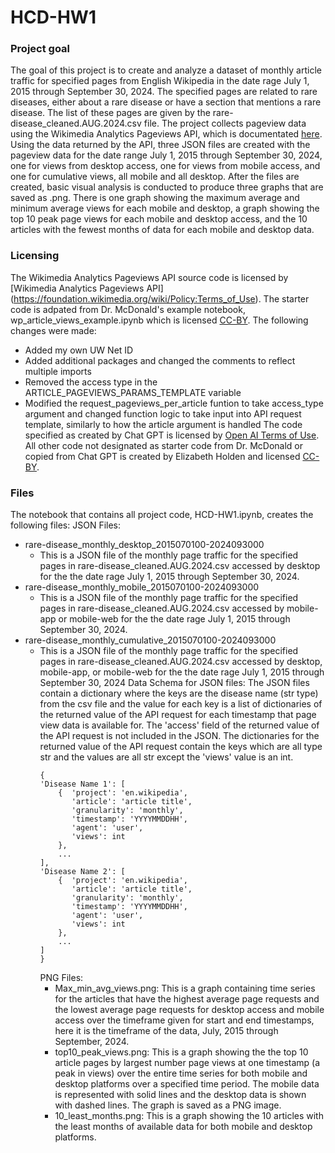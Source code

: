 # HCD-HW1

### Project goal
The goal of this project is to create and analyze a dataset of monthly article traffic for specified pages from English Wikipedia in the date rage July 1, 2015 through September 30, 2024. The specified pages are related to rare diseases, either about a rare disease or have a section that mentions a rare disease. The list of these pages are given by the rare-disease_cleaned.AUG.2024.csv file. The project collects pageview data using the Wikimedia Analytics Pageviews API, which is documentated [here](https://doc.wikimedia.org/generated-data-platform/aqs/analytics-api/reference/page-views.html). Using the data returned by the API, three JSON files are created with the pageview data for the date range July 1, 2015 through September 30, 2024, one for views from desktop access, one for views from mobile access, and one for cumulative views, all mobile and all desktop. After the files are created, basic visual analysis is conducted to produce three graphs that are saved as .png. There is one graph showing the maximum average and minimum average views for each mobile and desktop, a graph showing the top 10 peak page views for each mobile and desktop access, and the 10 articles with the fewest months of data for each mobile and desktop data. 


### Licensing 
The Wikimedia Analytics Pageviews API source code is licensed by [Wikimedia Analytics Pageviews API] (https://foundation.wikimedia.org/wiki/Policy:Terms_of_Use).
The starter code is adpated from Dr. McDonald's example notebook, wp_article_views_example.ipynb which is licensed [CC-BY](https://creativecommons.org/licenses/by/4.0/). The following changes were made: 
- Added my own UW Net ID
- Added additional packages and changed the comments to reflect multiple imports 
- Removed the access type in the ARTICLE_PAGEVIEWS_PARAMS_TEMPLATE variable 
- Modified the request_pageviews_per_article funtion to take access_type argument and changed function logic to take input into API request template, similarly to how the article argument is handled
The code specified as created by Chat GPT is licensed by [Open AI Terms of Use](https://openai.com/policies/row-terms-of-use/).
All other code not designated as starter code from Dr. McDonald or copied from Chat GPT is created by Elizabeth Holden and licensed [CC-BY](https://creativecommons.org/licenses/by/4.0/).

### Files
The notebook that contains all project code, HCD-HW1.ipynb, creates the following files:
JSON Files:
- rare-disease_monthly_desktop_2015070100-2024093000
  - This is a JSON file of the monthly page traffic for the specified pages in rare-disease_cleaned.AUG.2024.csv accessed by desktop for the the date rage July 1, 2015 through September 30, 2024.
- rare-disease_monthly_mobile_2015070100-2024093000
  - This is a JSON file of the monthly page traffic for the specified pages in rare-disease_cleaned.AUG.2024.csv accessed by mobile-app or mobile-web for the the date rage July 1, 2015 through September 30, 2024.
- rare-disease_monthly_cumulative_2015070100-2024093000
  - This is a JSON file of the monthly page traffic for the specified pages in rare-disease_cleaned.AUG.2024.csv accessed by desktop, mobile-app, or mobile-web for the the date rage July 1, 2015 through September 30, 2024
  Data Schema for JSON files:
  The JSON files contain a dictionary where the keys are the disease name (str type) from the csv file and the value for each key is a list of dictionaries of the returned value of the API request for each timestamp that   page view data is available for. The 'access' field of the returned value of the API request is not included in the JSON. The dictionaries for the returned value of the API request contain the keys which are all type str and the values are all str except the 'views' value is an int. 
    ```
    {
    'Disease Name 1': [
        {  'project': 'en.wikipedia', 
           'article': 'article title',
           'granularity': 'monthly',
           'timestamp': 'YYYYMMDDHH',
           'agent': 'user',
           'views': int
        },
        ...
    ],
    'Disease Name 2': [
        {  'project': 'en.wikipedia', 
           'article': 'article title',
           'granularity': 'monthly',
           'timestamp': 'YYYYMMDDHH',
           'agent': 'user',
           'views': int
        },
        ...
    ]
    }
    ```
    PNG Files:
    - Max_min_avg_views.png: This is a graph containing time series for the articles that have the highest average page requests and the lowest average page requests for desktop access and mobile access over the timeframe given for start and end timestamps, here it is the timeframe of the data, July, 2015 through September, 2024.
    - top10_peak_views.png: This is a graph showing the the top 10 article pages by largest number page views at one timestamp (a peak in views) over the entire time series for both mobile and desktop platforms over a specified
    time period. The mobile data is represented with solid lines and the desktop data is shown with
    dashed lines. The graph is saved as a PNG image.
    - 10_least_months.png: This is a graph showing the 10 articles with the least months of available data for both mobile and desktop platforms.
    

